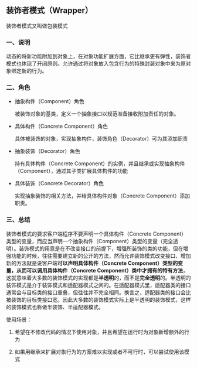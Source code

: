 ## 装饰者模式（Wrapper）

装饰者模式又叫做包装模式

### 一、说明

动态的将新功能附加到对象上，在对象功能扩展方面，它比继承更有弹性，装饰者模式也体现了开闭原则。允许通过将对象放入包含行为的特殊封装对象中来为原对象绑定新的行为。

### 二、角色

- 抽象构件（Component）角色 

  被装饰对象的基类，定义一个抽象接口以规范准备接收附加责任的对象。

- 具体构件（Concrete Component）角色 

  具体被装饰的对象，实现抽象构件，装饰角色（Decorator）可为其添加职责

- 抽象装饰（Decorator）角色 

  持有具体构件（Concrete Component）的实例，并且继承或实现抽象构件（Component），通过其子类扩展具体构件的功能

- 具体装饰（Concrete Decorator）角色 

  实现抽象装饰的相关方法，并给具体构件对象（Concrete Component）添加职责。

### 三、总结

装饰者模式的要求客户端程序不要声明一个具体构件（Concrete Component）类型的变量，而应当声明一个抽象构件（Component）类型的变量（完全透明）。装饰模式的用意是在不改变接口的前提下，增强所装饰的类的功能，但在增强功能的时候，往往需要建立新的公开的方法，然而允许装饰模式改变接口、增加新的方法就是说客户端**可以声明具体构件（Concrete Component）类型的变量，从而可以调用具体构件（Concrete Component）类中才拥有的特有方法**，这就意味着大多数的装饰模式的实现都是**半透明**的，而不是**完全透明**的。半透明的装饰模式是介于装饰模式和适配器模式之间的。在适配器模式里，适配器类的接口通常会与目标类的接口重叠，但往往并不完全相同。换言之，适配器类的接口会比被装饰的目标类接口宽。因此大多数的装饰模式实际上是半透明的装饰模式，这样的装饰模式也称做半装饰、半适配器模式。

使用场景：

1) 希望在不修改代码的情况下使用对象，并且希望在运行时为对象新增额外的行为

2) 如果用继承来扩展对象行为的方案难以实现或者不可行时，可以尝试使用该模式
